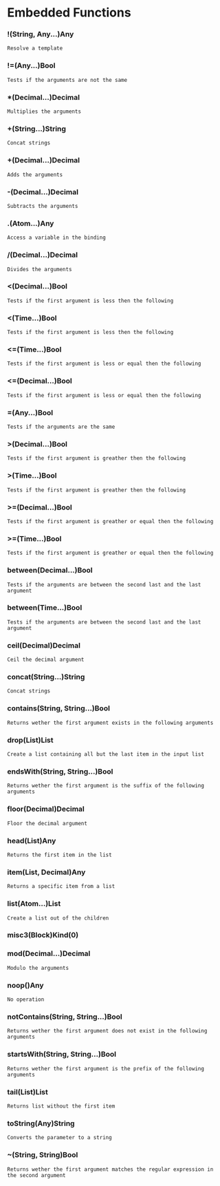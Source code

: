 # Embedded Functions

### !(String, Any...)Any
    Resolve a template

### !=(Any...)Bool
    Tests if the arguments are not the same

### *(Decimal...)Decimal
    Multiplies the arguments

### +(String...)String
    Concat strings

### +(Decimal...)Decimal
    Adds the arguments

### -(Decimal...)Decimal
    Subtracts the arguments

### .(Atom...)Any
    Access a variable in the binding

### /(Decimal...)Decimal
    Divides the arguments

### <(Decimal...)Bool
    Tests if the first argument is less then the following

### <(Time...)Bool
    Tests if the first argument is less then the following

### <=(Time...)Bool
    Tests if the first argument is less or equal then the following

### <=(Decimal...)Bool
    Tests if the first argument is less or equal then the following

### =(Any...)Bool
    Tests if the arguments are the same

### >(Decimal...)Bool
    Tests if the first argument is greather then the following

### >(Time...)Bool
    Tests if the first argument is greather then the following

### >=(Decimal...)Bool
    Tests if the first argument is greather or equal then the following

### >=(Time...)Bool
    Tests if the first argument is greather or equal then the following

### between(Decimal...)Bool
    Tests if the arguments are between the second last and the last argument

### between(Time...)Bool
    Tests if the arguments are between the second last and the last argument

### ceil(Decimal)Decimal
    Ceil the decimal argument

### concat(String...)String
    Concat strings

### contains(String, String...)Bool
    Returns wether the first argument exists in the following arguments

### drop(List)List
    Create a list containing all but the last item in the input list

### endsWith(String, String...)Bool
    Returns wether the first argument is the suffix of the following arguments

### floor(Decimal)Decimal
    Floor the decimal argument

### head(List)Any
    Returns the first item in the list

### item(List, Decimal)Any
    Returns a specific item from a list

### list(Atom...)List
    Create a list out of the children

### misc3(Block)Kind(0)
    

### mod(Decimal...)Decimal
    Modulo the arguments

### noop()Any
    No operation

### notContains(String, String...)Bool
    Returns wether the first argument does not exist in the following arguments

### startsWith(String, String...)Bool
    Returns wether the first argument is the prefix of the following arguments

### tail(List)List
    Returns list without the first item

### toString(Any)String
    Converts the parameter to a string

### ~(String, String)Bool
    Returns wether the first argument matches the regular expression in the second argument


